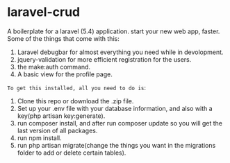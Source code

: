 # laravel-crud
A boilerplate for a laravel (5.4) application. start your new web app, faster.
Some of the things that come with this:
1. Laravel debugbar for almost everything you need while in devolopment.
2. jquery-validation for more efficient registration for the users.
3. the make:auth command.
4. A basic view for the profile page.

`To get this installed, all you need to do is`:
1. Clone this repo or download the .zip file.
2. Set up your .env file with your database information, and also with a key(php artisan key:generate).
3. run composer install, and after run composer update so you will get the last version of all packages.
4. run npm install.
5. run php artisan migrate(change the things you want in the migrations folder to add or delete certain tables).
